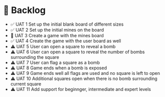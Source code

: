 # 📓 Backlog

- ✅ UAT 1 Set up the initial blank board of different sizes
- ✅ UAT 2 Set up the initial mines on the board
- 🚧 UAT 3 Create a game with the mines board
- ✅ UAT 4 Create the game with the user board as well
- ⚠ UAT 5 User can open a square to reveal a bomb
- ⚠ UAT 6 User can open a square to reveal the number of bombs surrounding the square
- ⚠ UAT 7 User can flag a square as a bomb
- ⚠ UAT 8 Game ends when a bomb is exposed
- ⚠ UAT 9 Game ends well all flags are used and no square is left to open
- ⚠ UAT 10 Additional squares open when there is no bomb surrounding current square
- ⚠ UAT 11 Add support for beginnger, intermediate and expert levels
